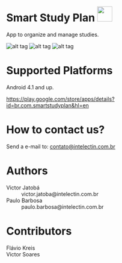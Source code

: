 # Smart Study Plan <img src="https://lh3.googleusercontent.com/pIVOXN-okVyF5SM4BIFaPnmoWZNucHSUPnZ6oaOBsBVJw4vvCfbUEGSTcEOGRbC5M44=w300" width="40" />
App to organize and manage studies.

![alt tag](https://lh3.googleusercontent.com/wDdIgBWrL7ablNCtm7tNDANbrFc96hZ05MqVcpFk2yUmBkBCcQmelXeBC7TvWXlSEKw=h310) ![alt tag](https://lh3.googleusercontent.com/c7nM7F28k99wDEHBG7VgETeSUDmb2I9Vf2ZlcDzvNlHx2yzm87CvUS7IPsAPcQazSKw=h310) ![alt tag](https://lh3.googleusercontent.com/ke0jGqaSvMM6D6IV4jaizB-8WHNRK2llgr72O-7bzdTJiSXox2LSf9ebFxr9DCE18nk=h310)

# Supported Platforms
Android 4.1 and up.

https://play.google.com/store/apps/details?id=br.com.smartstudyplan&hl=en

# How to contact us?
Send a e-mail to: contato@intelectin.com.br

# Authors

<dl>
  <dt>Victor Jatobá</dt>
  <dd>victor.jatoba@intelectin.com.br</dd>
  <dt>Paulo Barbosa</dt>
  <dd>paulo.barbosa@intelectin.com.br</dd>
</dl>

# Contributors
<dl>
  <dt>Flávio Kreis</dt>
  
  <dt>Victor Soares</dt>
  
</dl>

